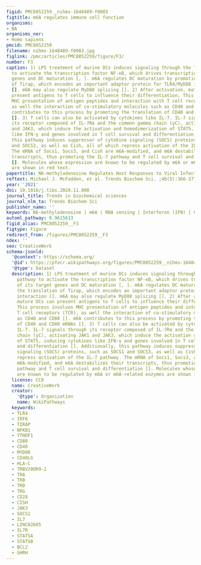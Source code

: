 ```yaml
---
figid: PMC8052259__nihms-1648489-f0003
figtitle: m6A regulates immune cell function
organisms:
- NA
organisms_ner:
- Homo sapiens
pmcid: PMC8052259
filename: nihms-1648489-f0003.jpg
figlink: /pmc/articles/PMC8052259/figure/F3/
number: F3
caption: 1) LPS treatment of murine DCs induces signaling through the TLR4/MyD88 pathway
  to activate the transcription factor NF-κB, which drives transcription of its target
  genes and DC maturation [, ]. m6A regulates DC maturation by promoting the translation
  of Tirap, which encodes an important adaptor protein for TLR4/MyD88 interaction
  []. m6A may also regulate MyD88 splicing []. 2) After activation, mature DCs can
  present antigens to T cells to influence their differentiation. This process involves
  MHC presentation of antigen peptides and interaction with T cell receptors (TCR),
  as well the interaction of co-stimulatory molecules such as CD40 and CD80 []. m6A
  contributes to this process by promoting the translation of CD40 and CD80 mRNAs
  []. 3) T cells can also be activated by cytokines like IL-7. IL-7 signals through
  its receptor composed of IL-7Rα and the common gamma chain (γC), activating JAK1
  and JAK3, which induce the activation and homodimerization of STAT5, inducing cytokines
  like IFN-γ and genes involved in T cell survival and differentiation []. Additionally,
  this pathway induces suppressor of cytokine signaling (SOCS) proteins, such as SOCS1
  and SOCS3, as well as Cish, all of which repress activation of the IL-7 pathway.
  The mRNA of Socs1, Socs3, and Cish are m6A-modified, and m6A destabilizes their
  transcripts, thus promoting the IL-7 pathway and T cell survival and differentiation
  []. Molecules whose expression are known to be regulated by m6A or m6A-related enzymes
  are shown in red text.
papertitle: N6-methyladenosine Regulates Host Responses to Viral Infection.
reftext: Michael J. McFadden, et al. Trends Biochem Sci. ;46(5):366-377.
year: '2021'
doi: 10.1016/j.tibs.2020.11.008
journal_title: Trends in biochemical sciences
journal_nlm_ta: Trends Biochem Sci
publisher_name: ''
keywords: N6-methyladenosine | m6A | RNA sensing | Interferon (IFN) | Cytokines
automl_pathway: 0.9615613
figid_alias: PMC8052259__F3
figtype: Figure
redirect_from: /figures/PMC8052259__F3
ndex: ''
seo: CreativeWork
schema-jsonld:
  '@context': https://schema.org/
  '@id': https://pfocr.wikipathways.org/figures/PMC8052259__nihms-1648489-f0003.html
  '@type': Dataset
  description: 1) LPS treatment of murine DCs induces signaling through the TLR4/MyD88
    pathway to activate the transcription factor NF-κB, which drives transcription
    of its target genes and DC maturation [, ]. m6A regulates DC maturation by promoting
    the translation of Tirap, which encodes an important adaptor protein for TLR4/MyD88
    interaction []. m6A may also regulate MyD88 splicing []. 2) After activation,
    mature DCs can present antigens to T cells to influence their differentiation.
    This process involves MHC presentation of antigen peptides and interaction with
    T cell receptors (TCR), as well the interaction of co-stimulatory molecules such
    as CD40 and CD80 []. m6A contributes to this process by promoting the translation
    of CD40 and CD80 mRNAs []. 3) T cells can also be activated by cytokines like
    IL-7. IL-7 signals through its receptor composed of IL-7Rα and the common gamma
    chain (γC), activating JAK1 and JAK3, which induce the activation and homodimerization
    of STAT5, inducing cytokines like IFN-γ and genes involved in T cell survival
    and differentiation []. Additionally, this pathway induces suppressor of cytokine
    signaling (SOCS) proteins, such as SOCS1 and SOCS3, as well as Cish, all of which
    repress activation of the IL-7 pathway. The mRNA of Socs1, Socs3, and Cish are
    m6A-modified, and m6A destabilizes their transcripts, thus promoting the IL-7
    pathway and T cell survival and differentiation []. Molecules whose expression
    are known to be regulated by m6A or m6A-related enzymes are shown in red text.
  license: CC0
  name: CreativeWork
  creator:
    '@type': Organization
    name: WikiPathways
  keywords:
  - TLR4
  - IRF6
  - TIRAP
  - NFKB1
  - YTHDF1
  - CD80
  - CD40
  - MYD88
  - CD40LG
  - HLA-C
  - TRBV20OR9-2
  - TRA
  - TRB
  - TRD
  - TRG
  - CD28
  - CISH
  - JAK3
  - SOCS1
  - IL7
  - LINC02605
  - IL7R
  - STAT5A
  - STAT5B
  - BCL2
  - GHRH
---
```

